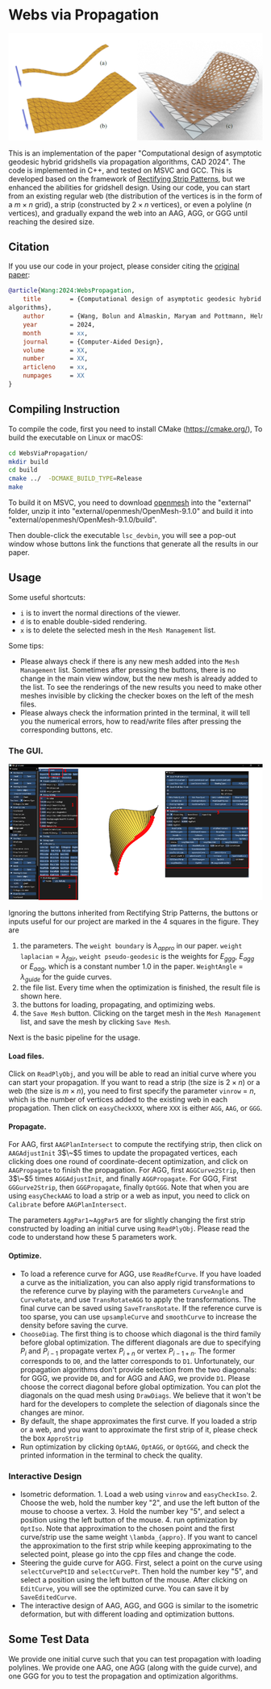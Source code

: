 # Webs via Propagation
<img src="./data/fig/ppl.jpg"  />  

This is an implementation of the paper "Computational design of asymptotic geodesic hybrid gridshells via propagation algorithms, CAD 2024". The code is implemented in C++, and tested on MSVC and GCC. This is developed based on the framework of [Rectifying Strip Patterns](https://github.com/wangbolun300/RectifyingStripPatterns), but we enhanced the abilities for gridshell design. Using our code, you can start from an existing regular web (the distribution of the vertices is in the form of a $m\times n$ grid), a strip (constructed by $2\times n$ vertices), or even a polyline ($n$ vertices), and gradually expand the web into an AAG, AGG, or GGG until reaching the desired size. 

## Citation

If you use our code in your project, please consider citing the [original paper](TODO):

```bibtex
@article{Wang:2024:WebsPropagation,
    title        = {Computational design of asymptotic geodesic hybrid gridshells via propagation
algorithms},
    author       = {Wang, Bolun and Almaskin, Maryam and Pottmann, Helmut},
    year         = 2024,
    month        = xx,
    journal      = {Computer-Aided Design},
    volume       = XX,
    number       = XX,
    articleno    = xx,
    numpages     = XX
}
```

## Compiling Instruction 
To compile the code, first you need to install CMake (https://cmake.org/), 
To build the executable on Linux or macOS:
```sh
cd WebsViaPropagation/
mkdir build
cd build
cmake ../  -DCMAKE_BUILD_TYPE=Release
make
```
To build it on MSVC, you need to download [openmesh](https://gitlab.vci.rwth-aachen.de:9000/OpenMesh/OpenMesh/-/jobs/156362/artifacts/raw/OpenMesh-9.1.0.zip) into the "external" folder, unzip it into "external/openmesh/OpenMesh-9.1.0" and build it into "external/openmesh/OpenMesh-9.1.0/build".

Then double-click the executable `lsc_devbin`, you will see a pop-out window whose buttons link the functions that generate all the results in our paper. 


## Usage
Some useful shortcuts:
* `i` is to invert the normal directions of the viewer.
* `d` is to enable double-sided rendering.
* `x` is to delete the selected mesh in the `Mesh Management` list.

Some tips:
* Please always check if there is any new mesh added into the `Mesh Management` list. Sometimes after pressing the buttons, there is no change in the main view window, but the new mesh is already added to the list. To see the renderings of the new results you need to make other meshes invisible by clicking the checker boxes on the left of the mesh files.
* Please always check the information printed in the terminal, it will tell you the numerical errors, how to read/write files after pressing the corresponding buttons, etc.


### The GUI.
<img src="./data/fig/GUI.png" style="zoom:80%;" /> 

Ignoring the buttons inherited from Rectifying Strip Patterns, the buttons or inputs useful for our project are marked in the 4 squares in the figure. They are
1. the parameters. The `weight boundary` is $\lambda_{appro}$ in our paper. `weight laplacian` = $\lambda_{fair}$, `weight pseudo-geodesic` is the weights for $E_{ggg}$, $E_{agg}$ or $E_{aag}$, which is a constant number 1.0 in the paper. `WeightAngle` = $\lambda_{guide}$ for the guide curves.
2. the file list. Every time when the optimization is finished, the result file is shown here. 
3. the buttons for loading, propagating, and optimizing webs. 
4. the `Save Mesh` button. Clicking on the target mesh in the `Mesh Management` list, and save the mesh by clicking `Save Mesh`.

Next is the basic pipeline for the usage.
#### Load files. 
Click on `ReadPlyObj`, and you will be able to read an initial curve where you can start your propagation. If you want to read a strip (the size is $2\times n$) or a web (the size is $m\times n$), you need to first specify the parameter `vinrow` = $n$, which is the number of vertices added to the existing web in each propagation. Then click on `easyCheckXXX`, where `XXX` is either `AGG`, `AAG`, or `GGG`.  
#### Propagate. 
For AAG, first `AAGPlanIntersect` to compute the rectifying strip, then click on `AAGAdjustInit` 3$\~$5 times to update the propagated vertices, each clicking does one round of coordinate-decent optimization, and click on `AAGPropagate` to finish the propagation. For AGG, first `AGGCurve2Strip`, then 3$\~$5 times `AGGAdjustInit`, and finally `AGGPropagate`. For GGG, First `GGGurve2Strip`, then `GGGPropagate`, finally `OptGGG`. Note that when you are using `easyCheckAAG` to load a strip or a web as input, you need to click on `Calibrate` before `AAGPlanIntersect`.

The parameters `AggPar1`~`AggPar5` are for slightly changing the first strip constructed by loading an initial curve using `ReadPlyObj`. Please read the code to understand how these 5 parameters work.
#### Optimize.
* To load a reference curve for AGG, use `ReadRefCurve`. If you have loaded a curve as the initialization, you can also apply rigid transformations to the reference curve by playing with the parameters `CurveAngle` and `CurveRotate`, and use `TransRotateAGG` to apply the transformations. The final curve can be saved using `SaveTransRotate`. If the reference curve is too sparse, you can use `upsampleCurve` and `smoothCurve` to increase the density before saving the curve.
* `ChooseDiag`. The first thing is to choose which diagonal is the third family before global optimization. The different diagonals are due to specifying $P_i$ and $P_{i-1}$ propagate vertex $P_{i+n}$ or vertex $P_{i-1+n}$. The former corresponds to `D0`, and the latter corresponds to `D1`. Unfortunately, our propagation algorithms don't provide selection from the two diagonals: for GGG, we provide `D0`, and for AGG and AAG, we provide `D1`. Please choose the correct diagonal before global optimization. You can plot the diagonals on the quad mesh using `DrawDiags`. We believe that it won't be hard for the developers to complete the selection of diagonals since the changes are minor.
* By default, the shape approximates the first curve. If you loaded a strip or a web, and you want to approximate the first strip of it, please check the box `ApproStrip`
* Run optimization by clicking `OptAAG`, `OptAGG`, or `OptGGG`, and check the printed information in the terminal to check the quality.
### Interactive Design
* Isometric deformation. 1. Load a web using `vinrow` and `easyCheckIso`. 2. Choose the web, hold the number key "2", and use the left button of the mouse to choose a vertex. 3. Hold the number key "5", and select a position using the left button of the mouse. 4. run optimization by `OptIso`. Note that approximation to the chosen point and the first curve/strip use the same weight `\lambda_{appro}`. If you want to cancel the approximation to the first strip while keeping approximating to the selected point, please  go into the cpp files and change the code.
* Steering the guide curve for AGG. First, select a point on the curve using `selectCurvePtID` and `selectCurvePt`. Then hold the number key "5", and select a position using the left button of the mouse. After clicking on `EditCurve`, you will see the optimized curve. You can save it by `SaveEditedCurve`.
* The interactive design of AAG, AGG, and GGG is similar to the isometric deformation, but with different loading and optimization buttons.




## Some Test Data
We provide one initial curve such that you can test propagation with loading polylines. We provide one AAG, one AGG (along with the guide curve), and one GGG for you to test the propagation and optimization algorithms.
